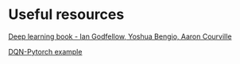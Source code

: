 # Useful resources
[Deep learning book - Ian Godfellow, Yoshua Bengio, Aaron Courville](https://github.com/janishar/mit-deep-learning-book-pdf/blob/master/complete-book-bookmarked-pdf/deeplearningbook.pdf) 

[DQN-Pytorch example](https://pytorch.org/tutorials/intermediate/reinforcement_q_learning.html#dqn-algorithm)
